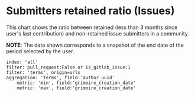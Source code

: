 # Submitters retained ratio (Issues)

This chart shows the ratio between retained (less than 3 months since user's last contribution) and non-retained issue submitters in a community.

**NOTE**: The data shown corresponds to a snapshot of the end date of the period selected by the user.

```
index: 'all'
filter: pull_request:False or is_gitlab_issue:1
filter: 'terms', origin=urls
aggregation: 'terms', field:'author_uuid'
    metric: 'min', field:'grimoire_creation_date'
    metric: 'max', field:'grimoire_creation_date'
```
